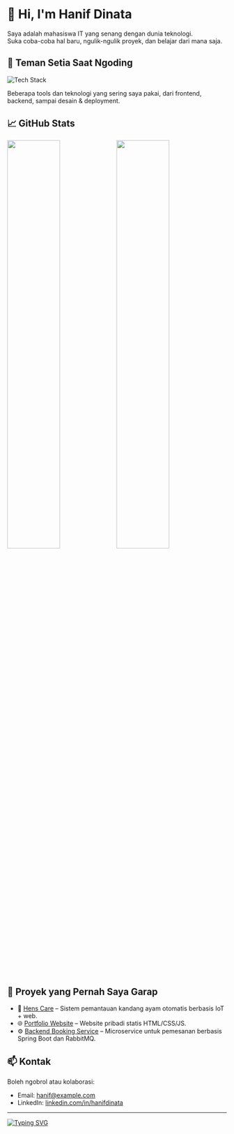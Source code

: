 # 👋 Hi, I'm Hanif Dinata

Saya adalah mahasiswa IT yang senang dengan dunia teknologi.  
Suka coba-coba hal baru, ngulik-ngulik proyek, dan belajar dari mana saja.

## 🚀 Teman Setia Saat Ngoding

![Tech Stack](https://skillicons.dev/icons?i=html,css,js,php,spring,docker,git,figma,vscode,go)

Beberapa tools dan teknologi yang sering saya pakai, dari frontend, backend, sampai desain & deployment.

## 📈 GitHub Stats

<p>
  <img width="49%" src="https://github-readme-stats.vercel.app/api?username=USERNAME_KAMU&show_icons=true&theme=tokyonight" />
  <img width="49%" src="https://github-readme-streak-stats.herokuapp.com/?user=USERNAME_KAMU&theme=tokyonight" />
</p>

## 📌 Proyek yang Pernah Saya Garap

- 🔧 [Hens Care](https://github.com/...) – Sistem pemantauan kandang ayam otomatis berbasis IoT + web.
- 🌐 [Portfolio Website](https://github.com/...) – Website pribadi statis HTML/CSS/JS.
- ⚙️ [Backend Booking Service](https://github.com/...) – Microservice untuk pemesanan berbasis Spring Boot dan RabbitMQ.

## 📫 Kontak

Boleh ngobrol atau kolaborasi:
- Email: hanif@example.com
- LinkedIn: [linkedin.com/in/hanifdinata](https://linkedin.com/in/hanifdinata)

---

<!-- Optional typing animation -->
[![Typing SVG](https://readme-typing-svg.herokuapp.com?color=00F700&lines=Ngoding+karena+seru;Belajar+karena+penasaran;Berbagi+karena+bermanfaat)](https://git.io/typing-svg)

